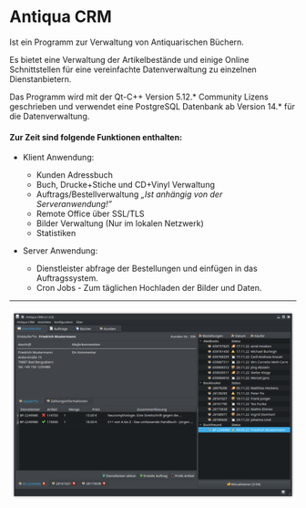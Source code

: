 # Antiqua CRM
Ist ein Programm zur Verwaltung von Antiquarischen Büchern.

Es bietet eine Verwaltung der Artikelbestände und einige Online Schnittstellen für eine vereinfachte Datenverwaltung zu einzelnen Dienstanbietern.

Das Programm wird mit der Qt-C++ Version 5.12.* Community Lizens geschrieben und verwendet eine PostgreSQL Datenbank ab Version 14.* für die Datenverwaltung.

#### Zur Zeit sind folgende Funktionen enthalten:
- Klient Anwendung:
  - Kunden Adressbuch
  - Buch, Drucke+Stiche und CD+Vinyl Verwaltung
  - Auftrags/Bestellverwaltung *„Ist anhängig von der Serveranwendung!”*
  - Remote Office über SSL/TLS
  - Bilder Verwaltung (Nur im lokalen Netzwerk)
  - Statistiken

- Server Anwendung:
  - Dienstleister abfrage der Bestellungen und einfügen in das Auftragssystem.
  - Cron Jobs - Zum täglichen Hochladen der Bilder und Daten.

---

![Demo](preview.png)


